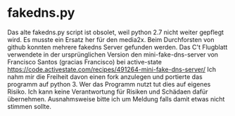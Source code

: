# fakedns.py
Das alte fakedns.py script ist obsolet, weil python 2.7 nicht weiter gepflegt wird. Es musste ein Ersatz her für den media2x. Beim Durchforsten von github konnten mehrere fakedns Server gefunden werden. Das C't Flugblatt verwendete in der ursprünglichen Version den mini-fake-dns-server von Francisco Santos (gracias Francisco) bei active-state https://code.activestate.com/recipes/491264-mini-fake-dns-server/ Ich nahm mir die Freiheit davon einen fork anzulegen und portierte das programm auf python 3.
Wer das Programm nutzt tut dies auf eigenes Risiko. Ich kann keine Verantwortung für Risiken und Schädaen dafür übernehmen. Ausnahmsweise bitte ich um Meldung falls damit etwas nicht stimmen sollte.
